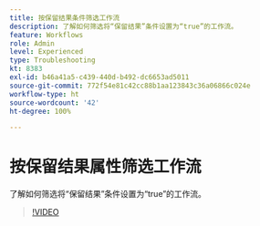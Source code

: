 ```yaml
---
title: 按保留结果条件筛选工作流
description: 了解如何筛选将“保留结果”条件设置为“true”的工作流。
feature: Workflows
role: Admin
level: Experienced
type: Troubleshooting
kt: 8383
exl-id: b46a41a5-c439-440d-b492-dc6653ad5011
source-git-commit: 772f54e81c42cc88b1aa123843c36a06866c024e
workflow-type: ht
source-wordcount: '42'
ht-degree: 100%

---
```


# 按保留结果属性筛选工作流

了解如何筛选将“保留结果”条件设置为“true”的工作流。

>[!VIDEO](https://video.tv.adobe.com/v/335888?quality=12)
